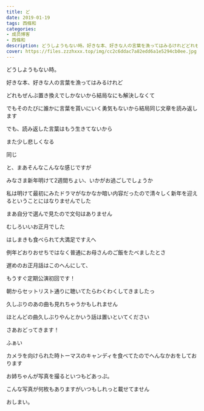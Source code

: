 ```yaml
---
title: ど
date: 2019-01-19
tags: 西條和
categories: 
- 成员博客
- 西條和
description: どうしようもない時。好きな本、好きな人の言葉を漁ってはみるけれどどれもぜんぶ置き換えでしかないから結局なにも解決しな...
cover: https://files.zzzhxxx.top/img/cc2c6ddac7a82edd6a1e5294cb0ee.jpg 
---
```


















どうしようもない時。











好きな本、好きな人の言葉を漁ってはみるけれど











どれもぜんぶ置き換えでしかないから結局なにも解決しなくて











でもそのたびに誰かに言葉を貰いにいく勇気もないから結局同じ文章を読み返します














でも、読み返した言葉はもう生きてないから

また少し悲しくなる













同じ
















と、まあそんなこんなな感じですが











みなさま新年明けて2週間ちょい、いかがお過ごしでしょうか













私は明けて最初にみたドラマがなかなか暗い内容だったので清々しく新年を迎えるということにはなりませんでした











まあ自分で選んで見たので文句はありません











むしろいいお正月でした












はしまきも食べられて大満足ですえへ













例年どおりおせちではなく普通にお母さんのご飯をたべましたとさ















遅めのお正月話はこのへんにして、












もうすぐ定期公演初回です！











朝からセットリスト通りに聴いてたらわくわくしてきましたっ








久しぶりのあの曲も見れちゃうかもしれません










ほとんどの曲久しぶりやんとかいう話は置いといてください













さあおどってきます！


















ふぁい









カメラを向けられた時トーマスのキャンディを食べてたのでへんなかおをしております













お姉ちゃんが写真を撮るといつもどあっぷ。








こんな写真が何枚もありますがいつもしれっと載せてません


















おしまい。


